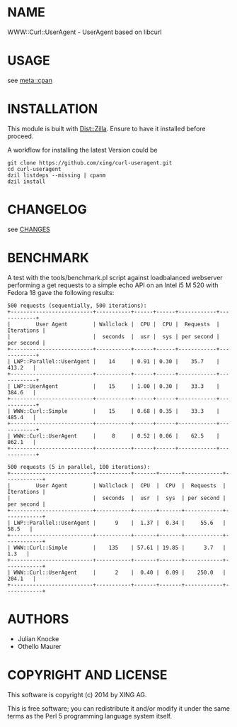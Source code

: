 # NAME

WWW::Curl::UserAgent - UserAgent based on libcurl

# USAGE

see [meta::cpan](https://metacpan.org/module/WWW::Curl::UserAgent)

# INSTALLATION

This module is built with [Dist::Zilla](https://metacpan.org/module/Dist::Zilla).
Ensure to have it installed before proceed.

A workflow for installing the latest Version could be

    git clone https://github.com/xing/curl-useragent.git
    cd curl-useragent
    dzil listdeps --missing | cpanm
    dzil install

# CHANGELOG

see [CHANGES](https://github.com/xing/curl-useragent/blob/master/CHANGES)

# BENCHMARK

A test with the tools/benchmark.pl script against loadbalanced webserver
performing a get requests to a simple echo API on an Intel i5 M 520 with
Fedora 18 gave the following results:

    500 requests (sequentially, 500 iterations):
    +--------------------------+-----------+------+------+------------+------------+
    |        User Agent        | Wallclock |  CPU |  CPU |  Requests  | Iterations |
    |                          |  seconds  |  usr |  sys | per second | per second |
    +--------------------------+-----------+------+------+------------+------------+
    | LWP::Parallel::UserAgent |    14     | 0.91 | 0.30 |    35.7    |    413.2   |
    +--------------------------+-----------+------+------+------------+------------+
    | LWP::UserAgent           |    15     | 1.00 | 0.30 |    33.3    |    384.6   |
    +--------------------------+-----------+------+------+------------+------------+
    | WWW::Curl::Simple        |    15     | 0.68 | 0.35 |    33.3    |    485.4   |
    +--------------------------+-----------+------+------+------------+------------+
    | WWW::Curl::UserAgent     |     8     | 0.52 | 0.06 |    62.5    |    862.1   |
    +--------------------------+-----------+------+------+------------+------------+

    500 requests (5 in parallel, 100 iterations):
    +--------------------------+-----------+-------+-------+------------+------------+
    |        User Agent        | Wallclock |  CPU  |  CPU  |  Requests  | Iterations |
    |                          |  seconds  |  usr  |  sys  | per second | per second |
    +--------------------------+-----------+-------+-------+------------+------------+
    | LWP::Parallel::UserAgent |      9    |  1.37 |  0.34 |     55.6   |     58.5   |
    +--------------------------+-----------+-------+-------+------------+------------+
    | WWW::Curl::Simple        |    135    | 57.61 | 19.85 |      3.7   |      1.3   |
    +--------------------------+-----------+-------+-------+------------+------------+
    | WWW::Curl::UserAgent     |      2    |  0.40 |  0.09 |    250.0   |    204.1   |
    +--------------------------+-----------+-------+-------+------------+------------+

# AUTHORS

- Julian Knocke
- Othello Maurer

# COPYRIGHT AND LICENSE

This software is copyright (c) 2014 by XING AG.

This is free software; you can redistribute it and/or modify it under
the same terms as the Perl 5 programming language system itself.
